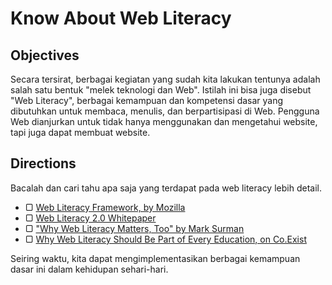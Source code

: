 # Know About Web Literacy

## Objectives

Secara tersirat, berbagai kegiatan yang sudah kita lakukan tentunya adalah salah satu bentuk "melek teknologi dan Web". Istilah ini bisa juga disebut "Web Literacy", berbagai kemampuan dan kompetensi dasar yang dibutuhkan untuk membaca, menulis, dan berpartisipasi di Web. Pengguna Web dianjurkan untuk tidak hanya menggunakan dan mengetahui website, tapi juga dapat membuat website.

## Directions

Bacalah dan cari tahu apa saja yang terdapat pada web literacy lebih detail.

- ▢ [Web Literacy Framework, by Mozilla](https://learning.mozilla.org/web-literacy)
- ▢ [Web Literacy 2.0 Whitepaper](http://mozilla.github.io/content/web-lit-whitepaper)
- ▢ ["Why Web Literacy Matters, Too" by Mark Surman](https://medium.com/bright/why-web-literacy-matters-too-eedfd902ab07)
- ▢ [Why Web Literacy Should Be Part of Every Education, on Co.Exist](http://www.fastcoexist.com/1680264/why-web-literacy-should-be-part-of-every-education)

Seiring waktu, kita dapat mengimplementasikan berbagai kemampuan dasar ini dalam kehidupan sehari-hari.
